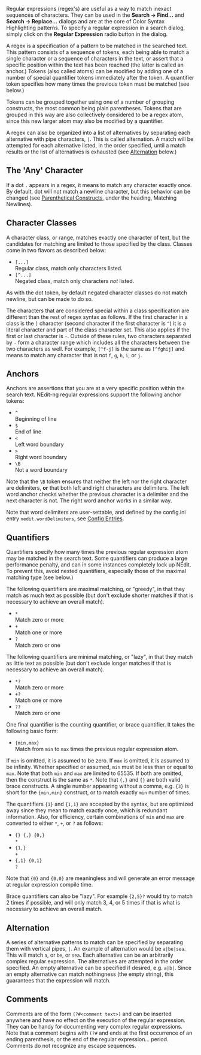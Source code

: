 
Regular expressions (regex's) are useful as a way to match inexact
sequences of characters. They can be used in the **Search &rarr; Find...** and
**Search &rarr; Replace...** dialogs and are at the core of Color Syntax
Highlighting patterns. To specify a regular expression in a search
dialog, simply click on the **Regular Expression** radio button in the
dialog.

A regex is a specification of a pattern to be matched in the searched
text. This pattern consists of a sequence of tokens, each being able to
match a single character or a sequence of characters in the text, or
assert that a specific position within the text has been reached (the
latter is called an anchor.) Tokens (also called atoms) can be modified
by adding one of a number of special quantifier tokens immediately after
the token. A quantifier token specifies how many times the previous
token must be matched (see below.)

Tokens can be grouped together using one of a number of grouping
constructs, the most common being plain parentheses. Tokens that are
grouped in this way are also collectively considered to be a regex atom,
since this new larger atom may also be modified by a quantifier.

A regex can also be organized into a list of alternatives by separating
each alternative with pipe characters, `|`. This is called alternation.
A match will be attempted for each alternative listed, in the order
specified, until a match results or the list of alternatives is
exhausted (see [Alternation](#Alternation) below.)

## The 'Any' Character

If a dot `.` appears in a regex, it means to match any character
exactly once. By default, dot will not match a newline character, but
this behavior can be changed (see [Parenthetical
Constructs](18.md), under the heading, Matching Newlines).

## Character Classes

A character class, or range, matches exactly one character of text, but
the candidates for matching are limited to those specified by the class.
Classes come in two flavors as described below:

  - `[...]`  
    Regular class, match only characters listed.
  - `[^...]`  
    Negated class, match only characters *not* listed.

As with the dot token, by default negated character classes do not match
newline, but can be made to do so.

The characters that are considered special within a class specification
are different than the rest of regex syntax as follows. If the first
character in a class is the `]` character (second character if the
first character is `^`) it is a literal character and part of the class
character set. This also applies if the first or last character is `-`.
Outside of these rules, two characters separated by `-` form a character
range which includes all the characters between the two characters as
well. For example, `[^f-j]` is the same as `[^fghij]` and means to
match any character that is not `f`, `g`, `h`, `i`, or `j`.

## Anchors

Anchors are assertions that you are at a very specific position within
the search text. NEdit-ng regular expressions support the following
anchor tokens:

  - `^`  
    Beginning of line
  - `$`  
    End of line
  - `<`  
    Left word boundary
  - `>`  
    Right word boundary
  - `\B`  
    Not a word boundary

Note that the `\B` token ensures that neither the left nor the right
character are delimiters, **or** that both left and right characters are
delimiters. The left word anchor checks whether the previous character
is a delimiter and the next character is not. The right word anchor
works in a similar way.

Note that word delimiters are user-settable, and defined by the
config.ini entry `nedit.wordDelimiters`, see [Config Entries](30.md).

## Quantifiers

Quantifiers specify how many times the previous regular expression atom
may be matched in the search text. Some quantifiers can produce a large
performance penalty, and can in some instances completely lock up NEdit.
To prevent this, avoid nested quantifiers, especially those of the
maximal matching type (see below.)

The following quantifiers are maximal matching, or "greedy", in that
they match as much text as possible (but don't exclude shorter matches
if that is necessary to achieve an overall match).

  - `*`  
    Match zero or more
  - `+`  
    Match one or more
  - `?`  
    Match zero or one

The following quantifiers are minimal matching, or "lazy", in that they
match as little text as possible (but don't exclude longer matches if
that is necessary to achieve an overall match).

  - `*?`  
    Match zero or more
  - `+?`  
    Match one or more
  - `??`  
    Match zero or one

One final quantifier is the counting quantifier, or brace quantifier. It
takes the following basic form:

  - `{min,max}`  
    Match from `min` to `max` times the previous regular expression
    atom.

If `min` is omitted, it is assumed to be zero. If `max` is omitted, it
is assumed to be infinity. Whether specified or assumed, `min` must be
less than or equal to `max`. Note that both `min` and `max` are limited
to 65535. If both are omitted, then the construct is the same as `*`.
Note that `{,}` and `{}` are both valid brace constructs. A single
number appearing without a comma, e.g. `{3}` is short for the
`{min,min}` construct, or to match exactly `min` number of times.

The quantifiers `{1}` and `{1,1}` are accepted by the syntax, but
are optimized away since they mean to match exactly once, which is
redundant information. Also, for efficiency, certain combinations of
`min` and `max` are converted to either `*`, `+`, or `?` as
follows:

  - `{} {,} {0,}`  
    `*`
  - `{1,}`  
    `+`
  - `{,1} {0,1}`  
    `?`

Note that `{0}` and `{0,0}` are meaningless and will generate an error
message at regular expression compile time.

Brace quantifiers can also be "lazy". For example `{2,5}?` would try to
match 2 times if possible, and will only match 3, 4, or 5 times if that
is what is necessary to achieve an overall match.

## Alternation

A series of alternative patterns to match can be specified by separating
them with vertical pipes, `|`. An example of alternation would be
`a|be|sea`. This will match `a`, or `be`, or `sea`. Each alternative can
be an arbitrarily complex regular expression. The alternatives are
attempted in the order specified. An empty alternative can be specified
if desired, e.g. `a|b|`. Since an empty alternative can match
nothingness (the empty string), this guarantees that the expression will
match.

## Comments

Comments are of the form `(?#<comment text>)` and can be inserted
anywhere and have no effect on the execution of the regular expression.
They can be handy for documenting very complex regular expressions. Note
that a comment begins with `(?#` and ends at the first occurrence of an
ending parenthesis, or the end of the regular expression... period.
Comments do not recognize any escape sequences.
